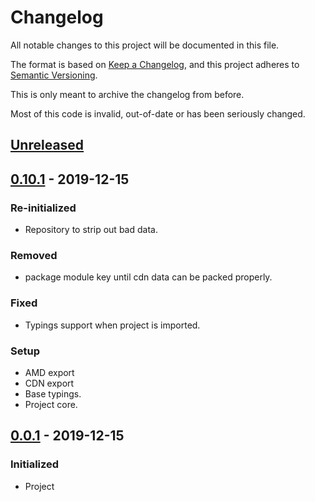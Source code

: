 # Changelog

All notable changes to this project will be documented in this file.

The format is based on [Keep a Changelog](https://keepachangelog.com/en/1.0.0/),
and this project adheres to [Semantic Versioning](https://semver.org/spec/v2.0.0.html).

This is only meant to archive the changelog from before. 

Most of this code is invalid, out-of-date or has been seriously changed.

## [Unreleased]

## [0.10.1] - 2019-12-15

### Re-initialized
- Repository to strip out bad data.

### Removed
- package module key until cdn data can be packed properly.

### Fixed
- Typings support when project is imported.

### Setup
- AMD export
- CDN export
- Base typings.
- Project core.

## [0.0.1] - 2019-12-15
### Initialized
- Project

[Unreleased]: https://github.com/voltsonic/javascript-izimodal-wrap/compare/master...HEAD
[0.10.1]: https://github.com/voltsonic/javascript-izimodal-wrap/compare/v0.0.1...v0.10.1
[0.0.1]: https://github.com/voltsonic/javascript-izimodal-wrap/releases/tag/v0.0.1
